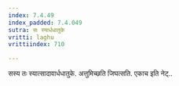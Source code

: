 ```yaml
---
index: 7.4.49
index_padded: 7.4.049
sutra: सः स्यार्धधातुके
vritti: laghu
vrittiindex: 710

---
```

सस्य तः स्यात्सादावार्धधातुके. अत्तुमिच्छति जिघत्सति. एकाच इति नेट्..